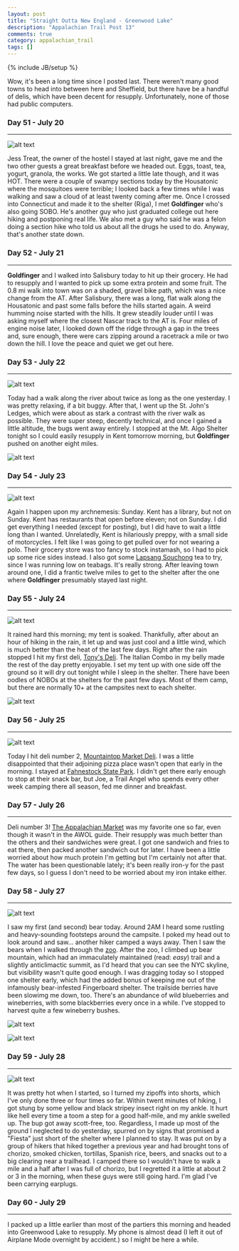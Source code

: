 ```yaml
---
layout: post
title: "Straight Outta New England - Greenwood Lake"
description: "Appalachian Trail Post 13"
comments: true
category: appalachian_trail
tags: []
---
```

{% include JB/setup %}

Wow, it's been a long time since I posted last. There weren't many good towns to head into between here and Sheffield, but there have be a handful of delis, which have been decent for resupply. Unfortunately, none of those had public computers.

### Day 51 - July 20
---

![alt text](https://raw.githubusercontent.com/SilensAngelusNex/silensangelusnex.github.com/master/_images/greenwood/20170720_161350.jpg "On the top of Bear Mountain, the Connecticut one, not the New York one")

Jess Treat, the owner of the hostel I stayed at last night, gave me and the two other guests a great breakfast before we headed out. Eggs, toast, tea, yogurt, granola, the works. We got started a little late though, and it was HOT. There were a couple of swampy sections today by the Housatonic where the mosquitoes were terrible; I looked back a few times while I was walking and saw a cloud of at least twenty coming after me. Once I crossed into Connecticut and made it to the shelter (Riga), I met **Goldfinger** who's also going SOBO. He's another guy who just graduated college out here hiking and postponing real life. We also met a guy who said he was a felon doing a section hike who told us about all the drugs he used to do. Anyway, that's another state down.

### Day 52 - July 21
---

**Goldfinger** and I walked into Salisbury today to hit up their grocery. He had to resupply and I wanted to pick up some extra protein and some fruit. The 0.8 mi walk into town was on a shaded, gravel bike path, which was a nice change from the AT. After Salisbury, there was a long, flat walk along the Housatonic and past some falls before the hills started again. A weird humming noise started with the hills. It grew steadily louder until I was asking myself where the closest Nascar track to the AT is. Four miles of engine noise later, I looked down off the ridge through a gap in the trees and, sure enough, there were cars zipping around a racetrack a mile or two down the hill. I love the peace and quiet we get out here.

### Day 53 - July 22
---

![alt text](https://raw.githubusercontent.com/SilensAngelusNex/silensangelusnex.github.com/master/_images/greenwood/20170722_125716.jpg "Along the Housatonic")

Today had a walk along the river about twice as long as the one yesterday. I was pretty relaxing, if a bit buggy. After that, I went up the St. John's Ledges, which were about as stark a contrast with the river walk as possible. They were super steep, decently technical, and once I gained a little altitude, the bugs went away entirely. I stopped at the Mt. Algo Shelter tonight so I could easily resupply in Kent tomorrow morning, but **Goldfinger** pushed on another eight miles.

![alt text](https://raw.githubusercontent.com/SilensAngelusNex/silensangelusnex.github.com/master/_images/greenwood/20170722_134941.jpg "Looking up St. John's Ledges")

### Day 54 - July 23
---

![alt text](https://raw.githubusercontent.com/SilensAngelusNex/silensangelusnex.github.com/master/_images/greenwood/20170723_173001.jpg "View from the top of Ten Mile Hill")

Again I happen upon my archnemesis: Sunday. Kent has a library, but not on Sunday. Kent has restaurants that open before eleven; not on Sunday. I did get everything I needed (except for posting), but I did have to wait a little long than I wanted. Unrelatedly, Kent is hilariously preppy, with a small side of motorcycles. I felt like I was going to get pulled over for not wearing a polo. Their grocery store was too fancy to stock instamash, so I had to pick up some rice sides instead. I also got some [Lapsang Souchong](https://www.twiningsusa.com/our-products/our-products/lapsang-souchong/tea-bags-20ct--box) tea to try, since I was running low on teabags. It's really strong. After leaving town around one, I did a frantic twelve miles to get to the shelter after the one where **Goldfinger** presumably stayed last night.

### Day 55 - July 24
---

![alt text](https://raw.githubusercontent.com/SilensAngelusNex/silensangelusnex.github.com/master/_images/greenwood/20170724_113738.jpg "Fields near Hurds Corner")

It rained hard this morning; my tent is soaked. Thankfully, after about an hour of hiking in the rain, it let up and was just cool and a little wind, which is much better than the heat of the last few days. Right after the rain stopped I hit my first deli, [Tony's Deli](https://www.yelp.com/biz/tonys-deli-pawling). The Italian Combo in my belly made the rest of the day pretty enjoyable. I set my tent up with one side off the ground so it will dry out tonight while I sleep in the shelter. There have been oodles of NOBOs at the shelters for the past few days. Most of them camp, but there are normally 10+ at the campsites next to each shelter.

![alt text](https://raw.githubusercontent.com/SilensAngelusNex/silensangelusnex.github.com/master/_images/greenwood/20170724_113520.jpg "I think I found the Windows XP wallpaper")


### Day 56 - July 25
---

![alt text](https://raw.githubusercontent.com/SilensAngelusNex/silensangelusnex.github.com/master/_images/greenwood/20170725_162222.jpg "Hosner Mountain? Not sure on this one.")

Today I hit deli number 2, [Mountaintop Market Deli](https://www.yelp.com/biz/mountaintop-market-deli-and-catering-stormville). I was a little disappointed that their adjoining pizza place wasn't open that early in the morning. I stayed at [Fahnestock State Park](https://parks.ny.gov/parks/133/hunting.aspx). I didn't get there early enough to stop at their snack bar, but Joe, a Trail Angel who spends every other week camping there all season, fed me dinner and breakfast.

### Day 57 - July 26
---

Deli number 3! [The Appalachian Market]( https://www.yelp.com/biz/appalachian-market-garrison-3) was my favorite one so far, even though it wasn't in the AWOL guide. Their resupply was much better than the others and their sandwiches were great. I got one sandwich and fries to eat there, then packed another sandwich out for later. I have been a little worried about how much protein I'm getting but I'm certainly not after that. The water has been questionable lately; it's been really iron-y for the past few days, so I guess I don't need to be worried about my iron intake either.

### Day 58 - July 27
---

![alt text](https://raw.githubusercontent.com/SilensAngelusNex/silensangelusnex.github.com/master/_images/greenwood/20170727_102510.jpg "View from Bear Mountain Bridge")

I saw my first (and second) bear today. Around 2AM I heard some rustling and heavy-sounding footsteps around the campsite. I poked my head out to look around and saw... another hiker camped a ways away. Then I saw the bears when I walked through the [zoo](http://www.trailsidezoo.org/). After the zoo, I climbed up bear mountain, which had an immaculately maintained (read: *easy*) trail and a slightly anticlimactic summit, as I'd heard that you can see the NYC skyline, but visibility wasn't quite good enough. I was dragging today so I stopped one shelter early, which had the added bonus of keeping me out of the infamously bear-infested Fingerboard shelter. The trailside berries have been slowimg me down, too. There's an abundance of wild blueberries and wineberries, with some blackberries every once in a while. I've stopped to harvest quite a few wineberry bushes.

![alt text](https://raw.githubusercontent.com/SilensAngelusNex/silensangelusnex.github.com/master/_images/greenwood/20170727_102018.jpg "In front of Bear Mountain Bridge")

![alt text](https://raw.githubusercontent.com/SilensAngelusNex/silensangelusnex.github.com/master/_images/greenwood/20170727_131734.jpg "View of Bear Mountain from West Mountain")

### Day 59 - July 28
---

![alt text](https://raw.githubusercontent.com/SilensAngelusNex/silensangelusnex.github.com/master/_images/greenwood/20170728_171327.jpg "Fitzgerald Falls")

It was pretty hot when I started, so I turned my zipoffs into shorts, which I've only done three or four times so far. Within twent minutes of hiking, I got stung by some yellow and black stripey insect right on my ankle. It hurt like hell every time a toom a step for a good half-mile, and my ankle swelled up. The bup got away scott-free, too. Regardless, I made up most of the ground I neglected to do yesterday, spurred on by signs that promised a "Fiesta" just short of the shelter where I planned to stay. It was put on by a group of hikers that hiked together a previous year and had brought tons of chorizo, smoked chicken, tortillas, Spanish rice, beers, and snacks out to a big clearing near a trailhead. I camped there so I wouldn't have to walk a mile and a half after I was full of chorizo, but I regretted it a little at about 2 or 3 in the morning, when these guys were still going hard. I'm glad I've been carrying earplugs.


### Day 60 - July 29
---

I packed up a little earlier than most of the partiers this morning and headed into Greenwood Lake to resupply. My phone is almost dead (I left it out of Airplane Mode overnight by accident.) so I might be here a while.
